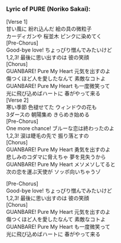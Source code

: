 <h3>Lyric of PURE (Noriko Sakai):</h3><p>[Verse 1]<br>甘い風に 紛れ込んだ 絵の具の微粒子<br>カーディガンや 桜並木 ピンクに染めてく<br>[Pre-Chorus]<br>Good-bye love! ちょっぴり憎んでみたいけど<br>1,2,3! 最後に思い出すのは 彼の笑顔<br>[Chorus]<br>GUANBARE! Pure My Heart 元気を出すのよ<br>傷つくほど人を愛したなんて 素敵なコトよ<br>GUANBARE! Pure My Heart も一度微笑って<br>光に飛び込めばハートに 春がやって来る<br>[Verse 2]<br>寒い季節 色褪せてた ウィンドウの花も<br>3ダースの 朝陽集め きらめき始める<br>[Pre-Chorus]<br>One more chance! ブルーな恋は終わったのよ<br>1,2,3! 涙は睫毛の先で 振り落とすの<br>[Chorus]<br>GUANBARE! Pure My Heart 勇気を出すのよ<br>悲しみのコダマに脅えちゃ 夢を見失うから<br>GUANBARE! Pure My Heart メソメソしてると<br>次の恋を運ぶ天使が ソッポ向いちゃうゾ</p><p>[Pre-Chorus]<br>Good-bye love! ちょっぴり憎んでみたいけど<br>1,2,3! 最後に思い出すのは 彼の笑顔<br>[Chorus]<br>GUANBARE! Pure My Heart 元気を出すのよ<br>傷つくほど人を愛したなんて 素敵なコトよ<br>GUANBARE! Pure My Heart も一度微笑って<br>光に飛び込めばハートに 春がやって来る</p>